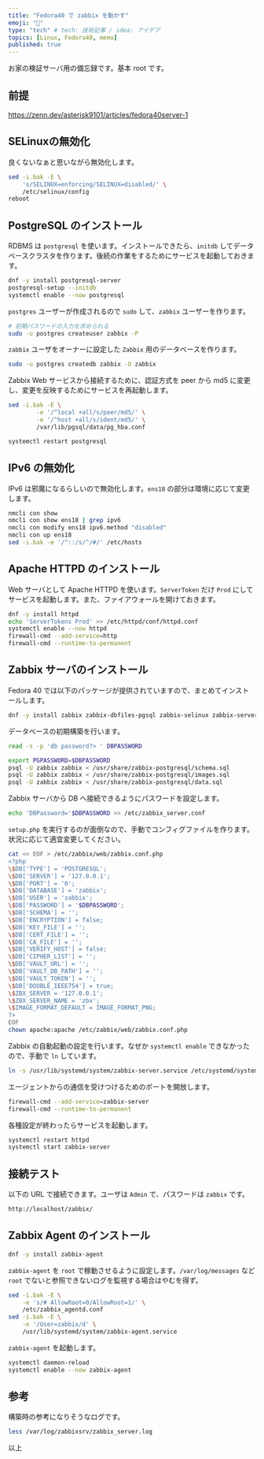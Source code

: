 ```yaml
---
title: "Fedora40 で zabbix を動かす"
emoji: "📑"
type: "tech" # tech: 技術記事 / idea: アイデア
topics: [Linux, Fedora40, memo]
published: true
---
```


お家の検証サーバ用の備忘録です。基本 root です。

## 前提

<https://zenn.dev/asterisk9101/articles/fedora40server-1>

## SELinuxの無効化

良くないなぁと思いながら無効化します。

```bash
sed -i.bak -E \
    's/SELINUX=enforcing/SELINUX=disabled/' \
    /etc/selinux/config
reboot
```

## PostgreSQL のインストール

RDBMS は `postgresql` を使います。インストールできたら、`initdb` してデータベースクラスタを作ります。後続の作業をするためにサービスを起動しておきます。

```bash
dnf -y install postgresql-server
postgresql-setup --initdb
systemctl enable --now postgresql
```

`postgres` ユーザーが作成されるので `sudo` して、`zabbix` ユーザーを作ります。

```bash
# 初期パスワードの入力を求められる
sudo -u postgres createuser zabbix -P
```

`zabbix` ユーザをオーナーに設定した `Zabbix` 用のデータベースを作ります。

```bash
sudo -u postgres createdb zabbix -O zabbix
```

Zabbix Web サービスから接続するために、認証方式を peer から md5 に変更し、変更を反映するためにサービスを再起動します。

```bash
sed -i.bak -E \
        -e '/^local +all/s/peer/md5/' \
        -e '/^host +all/s/ident/md5/' \
        /var/lib/pgsql/data/pg_hba.conf

systemctl restart postgresql
```

## IPv6 の無効化

IPv6 は邪魔になるらしいので無効化します。`ens18` の部分は環境に応じて変更します。

```bash
nmcli con show
nmcli con show ens18 | grep ipv6
nmcli con modify ens18 ipv6.method "disabled"
nmcli con up ens18
sed -i.bak -e '/^::/s/^/#/' /etc/hosts
```

## Apache HTTPD のインストール

Web サーバとして Apache HTTPD を使います。`ServerToken` だけ `Prod` にしてサービスを起動します。また、ファイアウォールを開けておきます。

```bash
dnf -y install httpd
echo 'ServerTokens Prod' >> /etc/httpd/conf/httpd.conf
systemctl enable --now httpd
firewall-cmd --add-service=http
firewall-cmd --runtime-to-permanent
```

## Zabbix サーバのインストール

Fedora 40 では以下のパッケージが提供されていますので、まとめてインストールします。

```bash
dnf -y install zabbix zabbix-dbfiles-pgsql zabbix-selinux zabbix-server zabbix-server-pgsql zabbix-web zabbix-web-pgsql
```

データベースの初期構築を行います。

```bash
read -s -p 'db password?> ' DBPASSWORD
```

```bash
export PGPASSWORD=$DBPASSWORD
psql -U zabbix zabbix < /usr/share/zabbix-postgresql/schema.sql
psql -U zabbix zabbix < /usr/share/zabbix-postgresql/images.sql
psql -U zabbix zabbix < /usr/share/zabbix-postgresql/data.sql
```

Zabbix サーバから DB へ接続できるようにパスワードを設定します。

```bash
echo 'DBPassword='$DBPASSWORD >> /etc/zabbix_server.conf
```

`setup.php` を実行するのが面倒なので、手動でコンフィグファイルを作ります。状況に応じて適宜変更してください。

```bash
cat << EOF > /etc/zabbix/web/zabbix.conf.php
<?php
\$DB['TYPE'] = 'POSTGRESQL';
\$DB['SERVER'] = '127.0.0.1';
\$DB['PORT'] = '0';
\$DB['DATABASE'] = 'zabbix';
\$DB['USER'] = 'zabbix';
\$DB['PASSWORD'] = '$DBPASSWORD';
\$DB['SCHEMA'] = '';
\$DB['ENCRYPTION'] = false;
\$DB['KEY_FILE'] = '';
\$DB['CERT_FILE'] = '';
\$DB['CA_FILE'] = '';
\$DB['VERIFY_HOST'] = false;
\$DB['CIPHER_LIST'] = '';
\$DB['VAULT_URL'] = '';
\$DB['VAULT_DB_PATH'] = '';
\$DB['VAULT_TOKEN'] = '';
\$DB['DOUBLE_IEEE754'] = true;
\$ZBX_SERVER = '127.0.0.1';
\$ZBX_SERVER_NAME = 'zbx';
\$IMAGE_FORMAT_DEFAULT = IMAGE_FORMAT_PNG;
?>
EOF
chown apache:apache /etc/zabbix/web/zabbix.conf.php
```

Zabbix の自動起動の設定を行います。なぜか `systemctl enable` できなかったので、手動で `ln` しています。

```bash
ln -s /usr/lib/systemd/system/zabbix-server.service /etc/systemd/system/multi-user.target.wants/zabbix-server.service
```

エージェントからの通信を受けつけるためのポートを開放します。

```bash
firewall-cmd --add-service=zabbix-server
firewall-cmd --runtime-to-permanent
```

各種設定が終わったらサービスを起動します。

```bash
systemctl restart httpd
systemctl start zabbix-server
```

## 接続テスト

以下の URL で接続できます。ユーザは `Admin` で、パスワードは `zabbix` です。

```bash
http://localhost/zabbix/
```

## Zabbix Agent のインストール

```bash
dnf -y install zabbix-agent
```

`zabbix-agent` を `root` で稼動させるように設定します。`/var/log/messages` など `root` でないと参照できないログを監視する場合はやむを得ず。

```bash
sed -i.bak -E \
    -e 's/# AllowRoot=0/AllowRoot=1/' \
    /etc/zabbix_agentd.conf
sed -i.bak -E \
    -e '/User=zabbix/d' \
    /usr/lib/systemd/system/zabbix-agent.service
```

`zabbix-agent` を起動します。

```bash
systemctl daemon-reload
systemctl enable --now zabbix-agent
```

## 参考

構築時の参考になりそうなログです。

```bash
less /var/log/zabbixsrv/zabbix_server.log
```

以上
